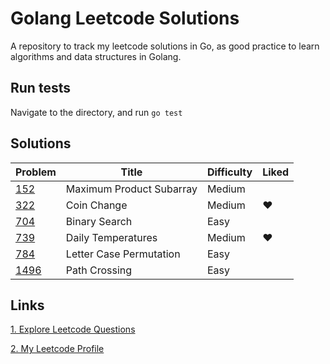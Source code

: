 # Golang Leetcode Solutions
A repository to track my leetcode solutions in Go, as good practice to learn algorithms and data structures in Golang.

## Run tests
Navigate to the directory, and run `go test`

## Solutions
|Problem|Title|Difficulty|Liked|
|-------------|--------------------------|------------- |------------- |
|[152](https://leetcode.com/problems/maximum-product-subarray/)| Maximum Product Subarray|Medium||
|[322](https://leetcode.com/problems/coin-change/)| Coin Change|Medium|❤|
|[704](https://leetcode.com/problems/binary-search/)| Binary Search|Easy||
|[739](https://leetcode.com/problems/daily-temperatures/)| Daily Temperatures|Medium|❤|
|[784](https://leetcode.com/problems/letter-case-permutation/)| Letter Case Permutation|Easy||
|[1496](https://leetcode.com/problems/path-crossing/)| Path Crossing|Easy||

## Links
[1. Explore Leetcode Questions](https://leetcode.com/problemset/all/)

[2. My Leetcode Profile](https://leetcode.com/yonlugoh/)